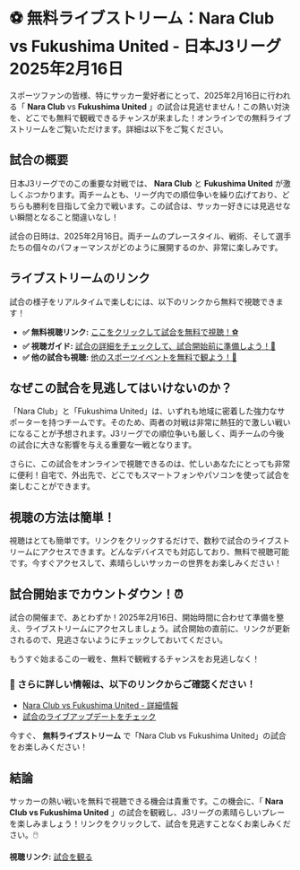 # ⚽️ 無料ライブストリーム：Nara Club vs Fukushima United - 日本J3リーグ 2025年2月16日

スポーツファンの皆様、特にサッカー愛好者にとって、2025年2月16日に行われる「 **Nara Club** vs **Fukushima United** 」の試合は見逃せません！この熱い対決を、どこでも無料で観戦できるチャンスが来ました！オンラインでの無料ライブストリームをご覧いただけます。詳細は以下をご覧ください。

## 試合の概要

日本J3リーグでのこの重要な対戦では、 **Nara Club** と **Fukushima United** が激しくぶつかります。両チームとも、リーグ内での順位争いを繰り広げており、どちらも勝利を目指して全力で戦います。この試合は、サッカー好きには見逃せない瞬間となること間違いなし！

試合の日時は、2025年2月16日。両チームのプレースタイル、戦術、そして選手たちの個々のパフォーマンスがどのように展開するのか、非常に楽しみです。

## ライブストリームのリンク

試合の様子をリアルタイムで楽しむには、以下のリンクから無料で視聴できます！

- **✅ 無料視聴リンク:** [ここをクリックして試合を無料で視聴！⚽️](https://tinyurl.com/livestreamfreeo?st=Nara+Club+vs+Fukushima+United&si=ghc)
- **✅ 視聴ガイド:** [試合の詳細をチェックして、試合開始前に準備しよう！📅](https://tinyurl.com/livestreamfreeo?st=Nara+Club+vs+Fukushima+United&si=ghc)
- **✅ 他の試合も視聴:** [他のスポーツイベントを無料で観よう！🎥](https://tinyurl.com/livestreamfreeo?st=Nara+Club+vs+Fukushima+United&si=ghc)

## なぜこの試合を見逃してはいけないのか？

「Nara Club」と「Fukushima United」は、いずれも地域に密着した強力なサポーターを持つチームです。そのため、両者の対戦は非常に熱狂的で激しい戦いになることが予想されます。J3リーグでの順位争いも厳しく、両チームの今後の試合に大きな影響を与える重要な一戦となります。

さらに、この試合をオンラインで視聴できるのは、忙しいあなたにとっても非常に便利！自宅で、外出先で、どこでもスマートフォンやパソコンを使って試合を楽しむことができます。

## 視聴の方法は簡単！

視聴はとても簡単です。リンクをクリックするだけで、数秒で試合のライブストリームにアクセスできます。どんなデバイスでも対応しており、無料で視聴可能です。今すぐアクセスして、素晴らしいサッカーの世界をお楽しみください！

## 試合開始までカウントダウン！⏰

試合の開催まで、あとわずか！2025年2月16日、開始時間に合わせて準備を整え、ライブストリームにアクセスしましょう。試合開始の直前に、リンクが更新されるので、見逃さないようにチェックしておいてください。

もうすぐ始まるこの一戦を、無料で観戦するチャンスをお見逃しなく！

### 📢 さらに詳しい情報は、以下のリンクからご確認ください！

- [Nara Club vs Fukushima United - 詳細情報](https://tinyurl.com/livestreamfreeo?st=Nara+Club+vs+Fukushima+United&si=ghc)
- [試合のライブアップデートをチェック](https://tinyurl.com/livestreamfreeo?st=Nara+Club+vs+Fukushima+United&si=ghc)

今すぐ、 **無料ライブストリーム** で「Nara Club vs Fukushima United」の試合をお楽しみください！

## 結論

サッカーの熱い戦いを無料で視聴できる機会は貴重です。この機会に、「 **Nara Club vs Fukushima United** 」の試合を観戦し、J3リーグの素晴らしいプレーを楽しみましょう！リンクをクリックして、試合を見逃すことなくお楽しみください。🖱️

**視聴リンク:** [試合を観る](https://tinyurl.com/livestreamfreeo?st=Nara+Club+vs+Fukushima+United&si=ghc)
